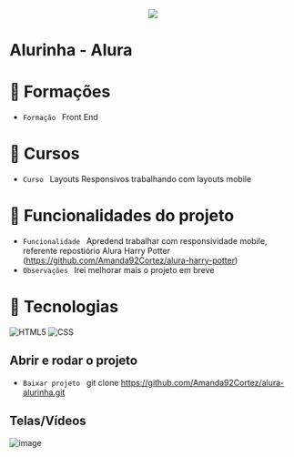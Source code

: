 <p align="center">
   <img src="http://img.shields.io/static/v1?label=STATUS&message=EM_ANDAMENTO&color=RED&style=for-the-badge" #vitrinedev/>
</p>

<h1>Alurinha - Alura</h1>

# :pushpin: Formações
- `Formação ` Front End

# :pushpin: Cursos
- `Curso ` Layouts Responsivos trabalhando com layouts mobile

# :hammer: Funcionalidades do projeto
- `Funcionalidade ` Apredend trabalhar com responsividade mobile, referente repostiório Alura Harry Potter (https://github.com/Amanda92Cortez/alura-harry-potter)
- `Observações ` Irei melhorar mais o projeto em breve

# :bookmark_tabs: Tecnologias
![HTML5](https://img.shields.io/badge/HTML-e06b12?style=for-the-badge&logo=html5&logoColor=white)
![CSS](https://img.shields.io/badge/CSS-1283e0?&style=for-the-badge&logo=css3&logoColor=white)

## Abrir e rodar o projeto
- `Baixar projeto ` git clone https://github.com/Amanda92Cortez/alura-alurinha.git

## Telas/Vídeos
![image](https://github.com/Amanda92Cortez/alura-alurinha/assets/19363871/1e86e615-1456-4f8d-b67b-de7497ded36c)
